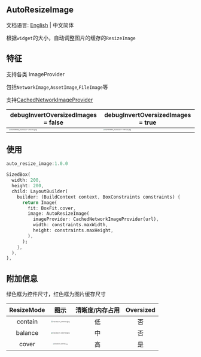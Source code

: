 ## AutoResizeImage

文档语言: [English]() | 中文简体

根据`widget`的大小，自动调整图片的缓存的`ResizeImage`



## 特征

支持各类 ImageProvider

包括`NetworkImage`,`AssetImage`,`FileImage`等

支持[CachedNetworkImageProvider](https://pub.dev/packages/cached_network_image)

| debugInvertOversizedImages = false                           | debugInvertOversizedImages = true                            |
| ------------------------------------------------------------ | ------------------------------------------------------------ |
| <img src="https://s2.loli.net/2024/02/28/aKPEl37huXGHSez.jpg" alt="Screenshot_20240227-183452.jpg" style="zoom:25%;" /> | <img src="https://s2.loli.net/2024/02/28/UGHqMsncfS4FAJO.jpg" alt="Screenshot_20240228-095622.jpg" style="zoom:25%;" /> |

## 使用



```dart
auto_resize_image:1.0.0
```



```dart
SizedBox(
  width: 200,
  height: 200,
  child: LayoutBuilder(
    builder: (BuildContext context, BoxConstraints constraints) {
      return Image(
        fit: BoxFit.cover,
        image: AutoResizeImage(
          imageProvider: CachedNetworkImageProvider(url),
          width: constraints.maxWidth,
          height: constraints.maxHeight,
        ),
      );
    },
  ),
),
```



## 附加信息

绿色框为控件尺寸，红色框为图片缓存尺寸

| ResizeMode |                             图示                             | 清晰度/内存占用 | Oversized |
| :--------: | :----------------------------------------------------------: | :-------------: | :-------: |
|  contain   | <img src="https://s2.loli.net/2024/02/28/27lijdrHDCFOkY1.jpg" alt="20240227_165632.jpg" style="zoom:25%;" /> |       低        |    否     |
|  balance   | <img src="https://s2.loli.net/2024/02/28/ySYTuAZ1vXoFHib.jpg" alt="20240227_165706.jpg" style="zoom:25%;" /> |       中        |    否     |
|   cover    | <img src="https://s2.loli.net/2024/02/28/5mV6fMKj8GigFzv.jpg" alt="20240227_165733.jpg" style="zoom:20%;" /> |       高        |    是     |

